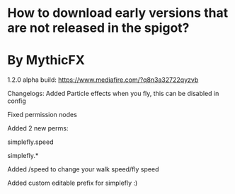 # How to download early versions that are not released in the spigot?
# By MythicFX

1.2.0 alpha build:
https://www.mediafire.com/?q8n3a32722qyzvb

Changelogs:
Added Particle effects when you fly, this can be disabled in config

Fixed permission nodes

Added 2 new perms:

simplefly.speed

simplefly.*

Added /speed to change your walk speed/fly speed

Added custom editable prefix for simplefly :)

